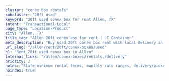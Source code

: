 ```yaml
---
cluster: "conex box rentals"
subcluster: "20ft used"
keyword: "20ft used conex box for rent Allen, TX"
intent: "Transactional-Local"
page_type: "Location-Product"
city: "Allen, TX"
title_tag: "Allen 20ft conex box for rent | LC Container"
meta_description: "Buy used 20ft conex box rent with local delivery in Allen, TX. LC Container — local Since 2003. Request a fast quote today."
url_slug: "/allen/rent/20ft/conex-boxes/used"
h1: "Rent 20ft used conex box in Allen"
internal_links: "/allen/conex-boxes/rentals,/delivery"
priority: 2
notes: "State minimum rental terms, monthly rate ranges, delivery/pickup fees, service area."
noindex: true
---
```


<!-- TODO: Add unique city/inventory copy, images, and internal links here. -->
